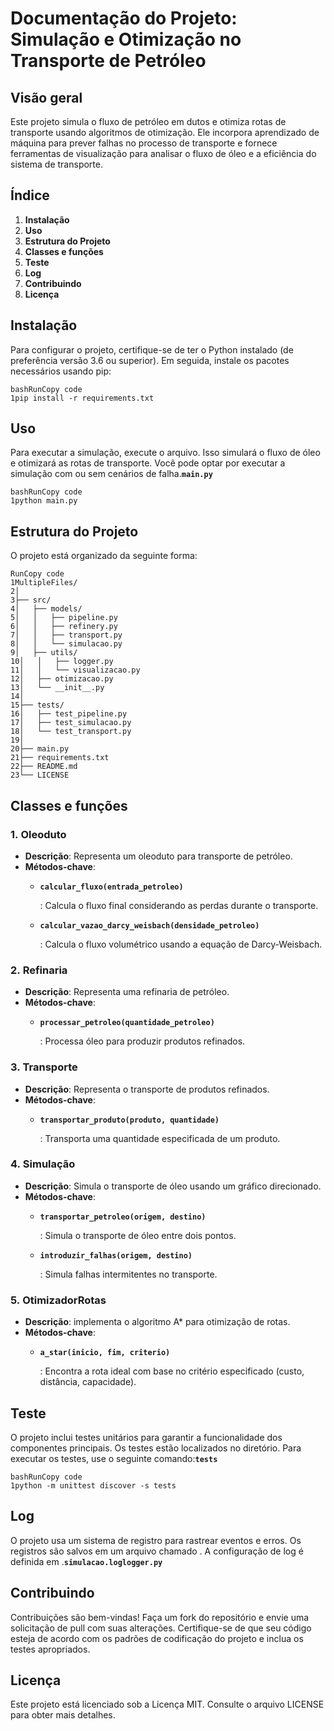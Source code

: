 # **Documentação do Projeto: Simulação e Otimização no Transporte de Petróleo**

## **Visão geral**

Este projeto simula o fluxo de petróleo em dutos e otimiza rotas de transporte usando algoritmos de otimização. Ele incorpora aprendizado de máquina para prever falhas no processo de transporte e fornece ferramentas de visualização para analisar o fluxo de óleo e a eficiência do sistema de transporte.

## **Índice**

1. **Instalação**
2. **Uso**
3. **Estrutura do Projeto**
4. **Classes e funções**
5. **Teste**
6. **Log**
7. **Contribuindo**
8. **Licença**

## **Instalação**

Para configurar o projeto, certifique-se de ter o Python instalado (de preferência versão 3.6 ou superior). Em seguida, instale os pacotes necessários usando pip:

```
bashRunCopy code
1pip install -r requirements.txt

```

## **Uso**

Para executar a simulação, execute o arquivo. Isso simulará o fluxo de óleo e otimizará as rotas de transporte. Você pode optar por executar a simulação com ou sem cenários de falha.**`main.py`**

```
bashRunCopy code
1python main.py

```

## **Estrutura do Projeto**

O projeto está organizado da seguinte forma:

```
RunCopy code
1MultipleFiles/
2│
3├── src/
4│   ├── models/
5│   │   ├── pipeline.py
6│   │   ├── refinery.py
7│   │   ├── transport.py
8│   │   └── simulacao.py
9│   ├── utils/
10│   │   ├── logger.py
11│   │   └── visualizacao.py
12│   ├── otimizacao.py
13│   └── __init__.py
14│
15├── tests/
16│   ├── test_pipeline.py
17│   ├── test_simulacao.py
18│   └── test_transport.py
19│
20├── main.py
21├── requirements.txt
22├── README.md
23└── LICENSE

```

## **Classes e funções**

### **1. Oleoduto**

- **Descrição**: Representa um oleoduto para transporte de petróleo.
- **Métodos-chave**:
    - **`calcular_fluxo(entrada_petroleo)`**
        
        : Calcula o fluxo final considerando as perdas durante o transporte.
        
    - **`calcular_vazao_darcy_weisbach(densidade_petroleo)`**
        
        : Calcula o fluxo volumétrico usando a equação de Darcy-Weisbach.
        

### **2. Refinaria**

- **Descrição**: Representa uma refinaria de petróleo.
- **Métodos-chave**:
    - **`processar_petroleo(quantidade_petroleo)`**
        
        : Processa óleo para produzir produtos refinados.
        

### **3. Transporte**

- **Descrição**: Representa o transporte de produtos refinados.
- **Métodos-chave**:
    - **`transportar_produto(produto, quantidade)`**
        
        : Transporta uma quantidade especificada de um produto.
        

### **4. Simulação**

- **Descrição**: Simula o transporte de óleo usando um gráfico direcionado.
- **Métodos-chave**:
    - **`transportar_petroleo(origem, destino)`**
        
        : Simula o transporte de óleo entre dois pontos.
        
    - **`introduzir_falhas(origem, destino)`**
        
        : Simula falhas intermitentes no transporte.
        

### **5. OtimizadorRotas**

- **Descrição**: implementa o algoritmo A* para otimização de rotas.
- **Métodos-chave**:
    - **`a_star(inicio, fim, criterio)`**
        
        : Encontra a rota ideal com base no critério especificado (custo, distância, capacidade).
        

## **Teste**

O projeto inclui testes unitários para garantir a funcionalidade dos componentes principais. Os testes estão localizados no diretório. Para executar os testes, use o seguinte comando:**`tests`**

```
bashRunCopy code
1python -m unittest discover -s tests

```

## **Log**

O projeto usa um sistema de registro para rastrear eventos e erros. Os registros são salvos em um arquivo chamado . A configuração de log é definida em .**`simulacao.loglogger.py`**

## **Contribuindo**

Contribuições são bem-vindas! Faça um fork do repositório e envie uma solicitação de pull com suas alterações. Certifique-se de que seu código esteja de acordo com os padrões de codificação do projeto e inclua os testes apropriados.

## **Licença**

Este projeto está licenciado sob a Licença MIT. Consulte o arquivo LICENSE para obter mais detalhes.
